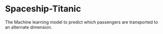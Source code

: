 # Spaceship-Titanic
The Machine learning model to predict which passengers are transported to an alternate dimension.

